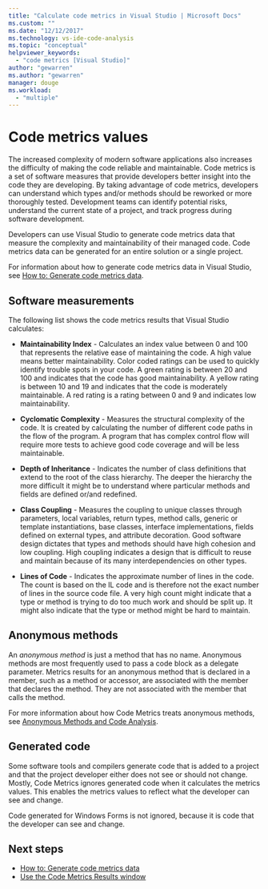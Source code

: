 ```yaml
---
title: "Calculate code metrics in Visual Studio | Microsoft Docs"
ms.custom: ""
ms.date: "12/12/2017"
ms.technology: vs-ide-code-analysis
ms.topic: "conceptual"
helpviewer_keywords:
  - "code metrics [Visual Studio]"
author: "gewarren"
ms.author: "gewarren"
manager: douge
ms.workload:
  - "multiple"
---
```

# Code metrics values

The increased complexity of modern software applications also increases the difficulty of making the code reliable and maintainable. Code metrics is a set of software measures that provide developers better insight into the code they are developing. By taking advantage of code metrics, developers can understand which types and/or methods should be reworked or more thoroughly tested. Development teams can identify potential risks, understand the current state of a project, and track progress during software development.

Developers can use Visual Studio to generate code metrics data that measure the complexity and maintainability of their managed code. Code metrics data can be generated for an entire solution or a single project.

For information about how to generate code metrics data in Visual Studio, see [How to: Generate code metrics data](../code-quality/how-to-generate-code-metrics-data.md).

## Software measurements

The following list shows the code metrics results that Visual Studio calculates:

- **Maintainability Index** - Calculates an index value between 0 and 100 that represents the relative ease of maintaining the code. A high value means better maintainability. Color coded ratings can be used to quickly identify trouble spots in your code. A green rating is between 20 and 100 and indicates that the code has good maintainability. A yellow rating is between 10 and 19 and indicates that the code is moderately maintainable. A red rating is a rating between 0 and 9 and indicates low maintainability.

- **Cyclomatic Complexity** - Measures the structural complexity of the code. It is created by calculating the number of different code paths in the flow of the program. A program that has complex control flow will require more tests to achieve good code coverage and will be less maintainable.

- **Depth of Inheritance** - Indicates the number of class definitions that extend to the root of the class hierarchy. The deeper the hierarchy the more difficult it might be to understand where particular methods and fields are defined or/and redefined.

- **Class Coupling** - Measures the coupling to unique classes through parameters, local variables, return types, method calls, generic or template instantiations, base classes, interface implementations, fields defined on external types, and attribute decoration. Good software design dictates that types and methods should have high cohesion and low coupling. High coupling indicates a design that is difficult to reuse and maintain because of its many interdependencies on other types.

- **Lines of Code** - Indicates the approximate number of lines in the code. The count is based on the IL code and is therefore not the exact number of lines in the source code file. A very high count might indicate that a type or method is trying to do too much work and should be split up. It might also indicate that the type or method might be hard to maintain.

## Anonymous methods

An *anonymous method* is just a method that has no name. Anonymous methods are most frequently used to pass a code block as a delegate parameter. Metrics results for an anonymous method that is declared in a member, such as a method or accessor, are associated with the member that declares the method. They are not associated with the member that calls the method.

For more information about how Code Metrics treats anonymous methods, see [Anonymous Methods and Code Analysis](../code-quality/anonymous-methods-and-code-analysis.md).

## Generated code

Some software tools and compilers generate code that is added to a project and that the project developer either does not see or should not change. Mostly, Code Metrics ignores generated code when it calculates the metrics values. This enables the metrics values to reflect what the developer can see and change.

Code generated for Windows Forms is not ignored, because it is code that the developer can see and change.

## Next steps

- [How to: Generate code metrics data](../code-quality/how-to-generate-code-metrics-data.md)
- [Use the Code Metrics Results window](../code-quality/working-with-code-metrics-data.md)